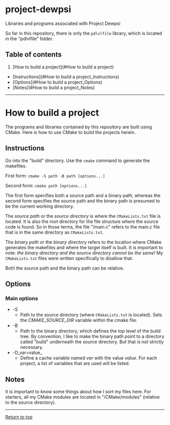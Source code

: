 <a id="project-dewpsi"></a>
# project-dewpsi
Libraries and programs associated with Project Dewpsi

So far in this repository, there is only the `pdlvlfile` library, which is
located in the "pdlvlfile" folder.

## Table of contents

1. [How to build a project](#How to build a project)
  * [Instructions](#How to build a project_Instructions)
  * [Options](#How to build a project_Options)
  * [Notes](#How to build a project_Notes)

- - -

<a id="S1"></a>
<a id="How to build a project"></a>
# How to build a project
The programs and libraries contained by this repository are built using
CMake. Here is how to use CMake to build the projects herein.

<a id="How to build a project_Instructions"></a>
## Instructions
Go into the "build" directory. Use the `cmake` command to generate the makefiles.

First form: `cmake -S path -B path [options...]`

Second form: `cmake path [options...]`

The first form specifies both a source path and a binary path, whereas the second form
specifies the source path and the binary path is presumed to be the current working
directory.

The _source path_ or the _source directory_ is where the `CMakeLists.txt` file is located.
It is also the root directory for the file structure where the source code is found.
So in those terms, the file "/main.c" refers to the main.c file that is in the same directory
as `CMakeLists.txt`.

The _binary path_ or the _binary directory_ refers to the location where CMake generates the
makefiles and where the target itself is built. It is important to note: _the binary directory_
_and the source directory cannot be the same!_ My `CMakeLists.txt` files were written specifically
to disallow that.

Both the source path and the binary path can be relative.

<a id="How to build a project_Options"></a>
## Options

### Main options

* -S
  * Path to the source directory (where `CMakeLists.txt` is located). Sets the *CMAKE\_SOURCE\_DIR* variable
    within the cmake file.
* -B
  * Path to the binary directory, which defines the top level of the build tree.
    By convention, I like to make the binary path point to a directory called "build"
    underneath the source directory. But that is not strictly necessary.
* -D_var=value_
  * Define a cache variable named _var_ with the value _value_. For each project, a list
    of variables that are used will be listed.

<a id="How to build a project_Notes"></a>
## Notes
It is important to know some things about how I sort my files here. For starters, all my CMake modules
are located in "/CMake/modules" (relative to the source directory).

- - -

[Return to top](#project-dewpsi)
